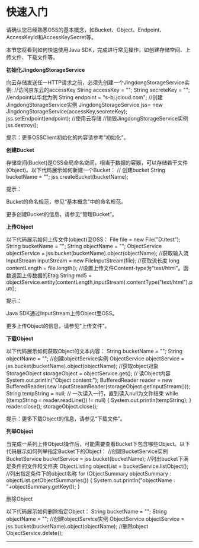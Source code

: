 # **快速入门**

请确认您已经熟悉OSS的基本概念，如Bucket、Object、Endpoint、AccessKeyId和AccessKeySecret等。

本节您将看到如何快速使用Java SDK，完成进行常见操作，如创建存储空间、上传文件、下载文件等。

**初始化JingdongStorageService**

向云存储发送任一HTTP请求之前，必须先创建一个JingdongStorageService实例:
//访问京东云的accessKey
String accessKey = "<yourAccessKeyId>";
String secreteKey = "<yoursecretKeyId>";
//endpoint以华北为例
String endpoint = "s-bj.jcloud.com";
//创建JingdongStorageService实例
JingdongStorageService jss= new JingdongStorageService(accessKey,secreteKey);
jss.setEndpoint(endpoint);
//使用云存储
//销毁JingdongStorageService实例
jss.destroy();

提示：更多OSSClient初始化的内容请参考“初始化”。

**创建Bucket**

存储空间(Bucket)是OSS全局命名空间，相当于数据的容器，可以存储若干文件(Object)。以下代码展示如何新建一个Bucket：
// 创建bucket
String bucketName = "<your-bucket-name>";
jss.createBucket(bucketName);

提示：

Bucket的命名规范，参见“基本概念”中的命名规范。

更多创建Bucket的信息，请参见“管理Bucket”。

**上传Object**

以下代码展示如何上传文件(object)至OSS：
File file = new File("D:/test");
String bucketName = "<your-bucket-name>";
String objectName = "<your-object-name>";
ObjectService objectService = jss.bucket(bucketName).object(objectName);
//获取输入流
InputStream inputStream = new FileInputStream(file);
//获取流长度
long contentLength = file.length();
//设置上传文件Content-type为"text/html"。函数返回上传数据的Etag
String md5 = objectService.entity(contentLength,inputStream).contentType("text/html").put();

提示：

Java SDK通过InputStream上传Object至OSS。

更多上传Object的信息，请参见“上传文件”。

**下载Object**

以下代码展示如何获取Object的文本内容：
String bucketName = "<your-bucket-name>";
String objectName = "<your-object-name>";
//创建objectService实例
ObjectService objectService = jss.bucket(bucketName).object(objectName);
//获取object对象
StorageObject storageObject = objectService.get();
// 读Object内容
System.out.println("Object content:");
BufferedReader reader = new BufferedReader(new InputStreamReader(storageObject.getInputStream()));
String tempString = null;
// 一次读入一行，直到读入null为文件结束
while ((tempString = reader.readLine()) != null) {
System.out.println(tempString);
}
reader.close();
storageObject.close();

提示：更多下载Object的信息，请参见“下载文件”。

**列举Object**

当完成一系列上传Object操作后，可能需要查看Bucket下包含哪些Object。以下代码展示如何列举指定Bucket下的Object：
//创建BucketService实例
BucketService bucketService = jss.bucket(bucketName);
//列出bucket下满足条件的文件和文件夹
ObjectListing objectList = bucketService.listObject();
//列出指定条件下的object名称
for (ObjectSummary objectSummary : objectList.getObjectSummaries()) {
System.out.println("objectName : "+objectSummary.getKey());
}

删除Object

以下代码展示如何删除指定Object：
String bucketName = "<your-bucket-name>";
String objectName = "<your-object-name>";
//创建objectService实例
ObjectService objectService = jss.bucket(bucketName).object(objectName);
//删除object
ObjectService.delete();

****
